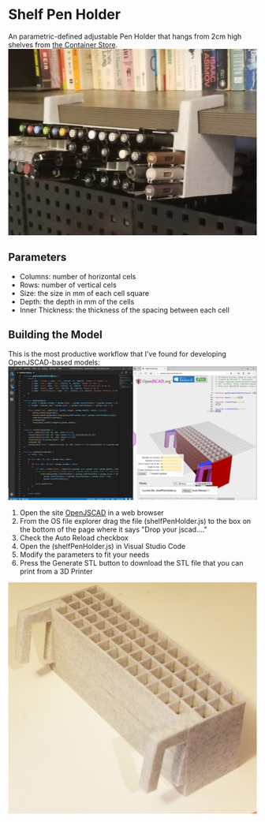 # Shelf Pen Holder
An parametric-defined adjustable Pen Holder that hangs from 2cm high shelves from [the Container Store](https://www.containerstore.com/s/driftwood-melamine-shelves/d?productId=10018499).
![In use](inuse.jpg)
## Parameters
- Columns: number of horizontal cels
- Rows: number of vertical cels
- Size: the size in mm of each cell square
- Depth: the depth in mm of the cells 
- Inner Thickness: the thickness of the spacing between each cell

## Building the Model
This is the most productive workflow that I've found for developing OpenJSCAD-based models:
![Workflow Screenshot](screenshot.png) 
1. Open the site [OpenJSCAD](http://openjscad.azurewebsites.net) in a web browser
2. From the OS file explorer drag the file (shelfPenHolder.js) to the box on the bottom of the page where it says "Drop your jscad...."
3. Check the Auto Reload checkbox
4. Open the (shelfPenHolder.js) in Visual Studio Code
5. Modify the parameters to fit your needs
6. Press the Generate STL button to download the STL file that you can print from a 3D Printer

![Model Printout](printout.jpg)
